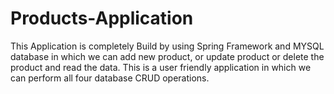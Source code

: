 # Products-Application
This Application is completely Build by using Spring Framework and MYSQL database in which we can add new product, or update product or delete the product and read the data.
This is a user friendly application in which we can perform all four database CRUD operations.
